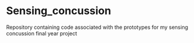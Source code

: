# Sensing_concussion

Repository containing code associated with the prototypes for my sensing concussion final year project
